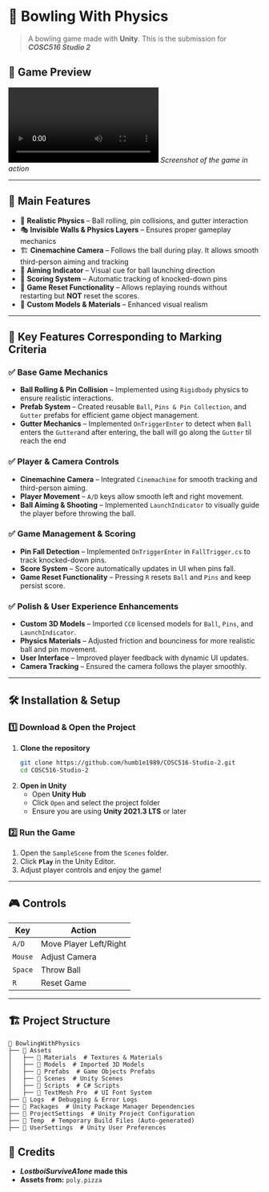 # 🎳 Bowling With Physics

> A bowling game made with **Unity**. This is the submission for _**COSC516 Studio 2**_

## 📸 Game Preview

<video src="https://github.com/user-attachments/assets/03f84478-4215-471e-89bc-63c14c7f7ab1"></video>
_Screenshot of the game in action_

---

## 🎯 Main Features
- 🏀 **Realistic Physics** – Ball rolling, pin collisions, and gutter interaction
- 🎭 **Invisible Walls & Physics Layers** – Ensures proper gameplay mechanics
- 🏗 **Cinemachine Camera** – Follows the ball during play. It allows smooth third-person aiming and tracking
- 🎯 **Aiming Indicator** – Visual cue for ball launching direction
- 🎳 **Scoring System** – Automatic tracking of knocked-down pins
- 🔄 **Game Reset Functionality** – Allows replaying rounds without restarting but **NOT** reset the scores.
- 🌟 **Custom Models & Materials** – Enhanced visual realism
---

## 📌 Key Features Corresponding to Marking Criteria
### ✅ **Base Game Mechanics**
- **Ball Rolling & Pin Collision** – Implemented using `Rigidbody` physics to ensure realistic interactions.
- **Prefab System** – Created reusable `Ball`, `Pins & Pin Collection`, and `Gutter` prefabs for efficient game object management.
- **Gutter Mechanics** – Implemented `OnTriggerEnter` to detect when `Ball` enters the `Gutter`and after entering, the ball will go along the `Gutter` til reach the end

### ✅ **Player & Camera Controls**
- **Cinemachine Camera** – Integrated `Cinemachine` for smooth tracking and third-person aiming.
- **Player Movement** – `A/D` keys allow smooth left and right movement.
- **Ball Aiming & Shooting** – Implemented `LaunchIndicator` to visually guide the player before throwing the ball.

### ✅ **Game Management & Scoring**
- **Pin Fall Detection** – Implemented `OnTriggerEnter` in `FallTrigger.cs` to track knocked-down pins.
- **Score System** – Score automatically updates in UI when pins fall.
- **Game Reset Functionality** – Pressing `R` resets `Ball` and `Pins` and keep persist score.

### ✅ **Polish & User Experience Enhancements**
- **Custom 3D Models** – Imported `CC0` licensed models for `Ball`, `Pins`, and `LaunchIndicator`.
- **Physics Materials** – Adjusted friction and bounciness for more realistic ball and pin movement.
- **User Interface** – Improved player feedback with dynamic UI updates.
- **Camera Tracking** – Ensured the camera follows the player smoothly.

---

## 🛠 Installation & Setup
### **1️⃣ Download & Open the Project**
1. **Clone the repository**
   ```bash
   git clone https://github.com/humb1e1989/COSC516-Studio-2.git
   cd COSC516-Studio-2
   ```
2. **Open in Unity**
   - Open **Unity Hub**
   - Click `Open` and select the project folder
   - Ensure you are using **Unity 2021.3 LTS** or later

### **2️⃣ Run the Game**
1. Open the `SampleScene` from the `Scenes` folder.
2. Click **`Play`** in the Unity Editor.
3. Adjust player controls and enjoy the game!
---

## 🎮 Controls
| Key | Action |
|------|---------|
| `A/D` | Move Player Left/Right |
| `Mouse` | Adjust Camera |
| `Space` | Throw Ball |
| `R` | Reset Game |

---

## 🏗 Project Structure
```
📂 BowlingWithPhysics
├── 📂 Assets
│   ├── 📂 Materials  # Textures & Materials
│   ├── 📂 Models  # Imported 3D Models
│   ├── 📂 Prefabs  # Game Objects Prefabs
│   ├── 📂 Scenes  # Unity Scenes
│   ├── 📂 Scripts  # C# Scripts
│   ├── 📂 TextMesh Pro  # UI Font System
├── 📂 Logs  # Debugging & Error Logs
├── 📂 Packages  # Unity Package Manager Dependencies
├── 📂 ProjectSettings  # Unity Project Configuration
├── 📂 Temp  # Temporary Build Files (Auto-generated)
├── 📂 UserSettings  # Unity User Preferences
```

## 🙌 Credits
- **_LostboiSurviveA1one_ made this** 
- **Assets from:** `poly.pizza`
